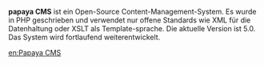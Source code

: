 
**papaya CMS** ist ein Open-Source Content-Management-System. Es wurde in PHP geschrieben und verwendet nur offene Standards wie XML für die Datenhaltung oder XSLT als Template-sprache. Die aktuelle Version ist 5.0. Das System wird fortlaufend weiterentwickelt.

[en:Papaya CMS](export_en/Papaya_CMS.md)
